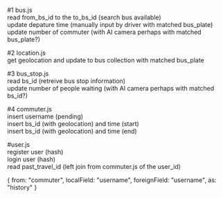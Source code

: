 #1 bus.js<br />
read from_bs_id to the to_bs_id (search bus available)<br />
update depature time (manually input by driver with matched bus_plate) <br />
update number of commuter (with AI camera perhaps with matched bus_plate?)<br />

#2 location.js<br />
get geolocation and update to bus collection with matched bus_plate

#3 bus_stop.js<br />
read bs_id (retreive bus stop information)<br />
update number of people waiting (with AI camera perhaps with matched bs_id?)

#4 commuter.js<br />
insert username (pending)<br />
insert bs_id (with geolocation) and time (start)<br />
insert bs_id (with geolocation) and time (end)

#user.js<br />
register user (hash)<br />
login user (hash)<br />
read past_travel_id (left join from commuter.js of the user_id) 

{
  from: "commuter",
  localField: "username",
  foreignField: "username",
  as: "history"
}

